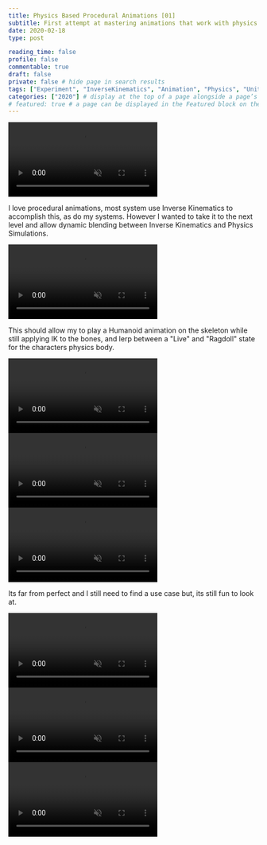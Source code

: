 ```yaml
---
title: Physics Based Procedural Animations [01]
subtitle: First attempt at mastering animations that work with physics
date: 2020-02-18
type: post

reading_time: false
profile: false
commentable: true
draft: false
private: false # hide page in search results
tags: ["Experiment", "InverseKinematics", "Animation", "Physics", "Unity"]
categories: ["2020"] # display at the top of a page alongside a page’s metadata
# featured: true # a page can be displayed in the Featured block on the homepage. This is useful for sticky, announcement blog posts or selected publications etc.
---
```

<div class="video_thing">
    <video muted autoplay="" name="media" loop=""><source src="https://raw.githack.com/Denchyaknow/GitSite_Dencho/Develop/assets/media/projects/PhysicsBasedProceduralAnimations01/XRLog_2020_308.webm" type="video/mp4"></video>
</div>

<!--more-->

<p>I love procedural animations, most system use Inverse Kinematics to accomplish this, as do my systems. However I wanted to take it to the next level and allow dynamic blending between Inverse Kinematics and Physics Simulations.</p>

<div class="video_thing">
    <video muted autoplay="" name="media" loop=""><source src="https://raw.githack.com/Denchyaknow/GitSite_Dencho/Develop/assets/media/projects/PhysicsBasedProceduralAnimations01/XRLog_2020_311.webm" type="video/mp4"></video>
</div>

<p>This should allow my to play a Humanoid animation on the skeleton while still applying IK to the bones, and lerp between a "Live" and "Ragdoll" state for the characters physics body.</p>

<div class="video_thing">
    <video muted autoplay="" name="media" loop=""><source src="https://raw.githack.com/Denchyaknow/GitSite_Dencho/Develop/assets/media/projects/PhysicsBasedProceduralAnimations01/XRLog_2020_314.webm" type="video/mp4"></video>
</div>

<div class="video_thing">
    <video muted autoplay="" name="media" loop=""><source src="https://raw.githack.com/Denchyaknow/GitSite_Dencho/Develop/assets/media/projects/PhysicsBasedProceduralAnimations01/XRLog_2020_317.webm" type="video/mp4"></video>
</div>

<div class="video_thing">
    <video muted autoplay="" name="media" loop=""><source src="https://raw.githack.com/Denchyaknow/GitSite_Dencho/Develop/assets/media/projects/PhysicsBasedProceduralAnimations01/XRLog_2020_320.webm" type="video/mp4"></video>
</div>

<p>Its far from perfect and I still need to find a use case but, its still fun to look at.</p>

<div class="video_thing">
    <video muted autoplay="" name="media" loop=""><source src="https://raw.githack.com/Denchyaknow/GitSite_Dencho/Develop/assets/media/projects/PhysicsBasedProceduralAnimations01/XRLog_2020_323.webm" type="video/mp4"></video>
</div>

<div class="video_thing">
    <video muted autoplay="" name="media" loop=""><source src="https://raw.githack.com/Denchyaknow/GitSite_Dencho/Develop/assets/media/projects/PhysicsBasedProceduralAnimations01/XRLog_2020_326.webm" type="video/mp4"></video>
</div>

<div class="video_thing">
    <video muted autoplay="" name="media" loop=""><source src="https://raw.githack.com/Denchyaknow/GitSite_Dencho/Develop/assets/media/projects/PhysicsBasedProceduralAnimations01/XRLog_2020_329.webm" type="video/mp4"></video>
</div>